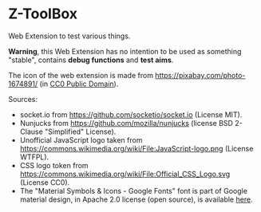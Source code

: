 # Z-ToolBox
Web Extension to test various things.

**Warning**, this Web Extension has no intention to be used as something "stable", contains **debug functions** and **test aims**. 

The icon of the web extension is made from https://pixabay.com/photo-1674891/ (in [CC0 Public Domain](https://pixabay.com/fr/service/terms/#usage)).

Sources:
- socket.io from https://github.com/socketio/socket.io (License MIT).
- Nunjucks from https://github.com/mozilla/nunjucks (license BSD 2-Clause "Simplified" License).
- Unofficial JavaScript logo taken from https://commons.wikimedia.org/wiki/File:JavaScript-logo.png (License WTFPL).
- CSS logo token from https://commons.wikimedia.org/wiki/File:Official_CSS_Logo.svg (License CC0).
- The "Material Symbols & Icons - Google Fonts" font is part of Google material design, in Apache 2.0 license (open source), is available [here](https://fonts.google.com/icons).
